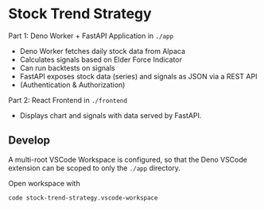 # Stock Trend Strategy

Part 1: Deno Worker + FastAPI Application in `./app`

- Deno Worker fetches daily stock data from Alpaca
- Calculates signals based on Elder Force Indicator
- Can run backtests on signals
- FastAPI exposes stock data (series) and signals as JSON via a REST API
- (Authentication & Authorization)

Part 2: React Frontend in `./frontend`

- Displays chart and signals with data served by FastAPI.

## Develop

A multi-root VSCode Workspace is configured, so that the Deno VSCode extension can be scoped to only the `./app` directory.

Open workspace with

```bash
code stock-trend-strategy.vscode-workspace
```